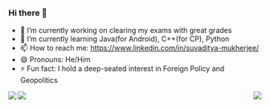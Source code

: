 ### Hi there 👋

<!--
**suvadityamuk/suvadityamuk** is a ✨ _special_ ✨ repository because its `README.md` (this file) appears on your GitHub profile.

<!--Here are some ideas to get you started:-->

- 🔭 I’m currently working on clearing my exams with great grades
- 🌱 I’m currently learning Java(for Android), C++(for CP), Python
- 📫 How to reach me: https://www.linkedin.com/in/suvaditya-mukherjee/
- 😄 Pronouns: He/Him
- ⚡ Fun fact: I hold a deep-seated interest in Foreign Policy and Geopolitics
<!--- 👯 I’m looking to collaborate on ...
- 🤔 I’m looking for help with ...
- 💬 Ask me about ... -->
<img align="left" src="https://github-readme-stats.vercel.app/api/wakatime?username=suvadityamuk&&show_icons=true&&theme=vision-friendly-dark" />
<img align="right" src="https://github-readme-stats.vercel.app/api?username=suvadityamuk&&show_icons=true&&theme=chartreuse-dark" />
<img align="center" src="https://github-readme-stats.vercel.app/api/top-langs/?username=suvadityamuk&&show_icons=true&&theme=night-owl" />


